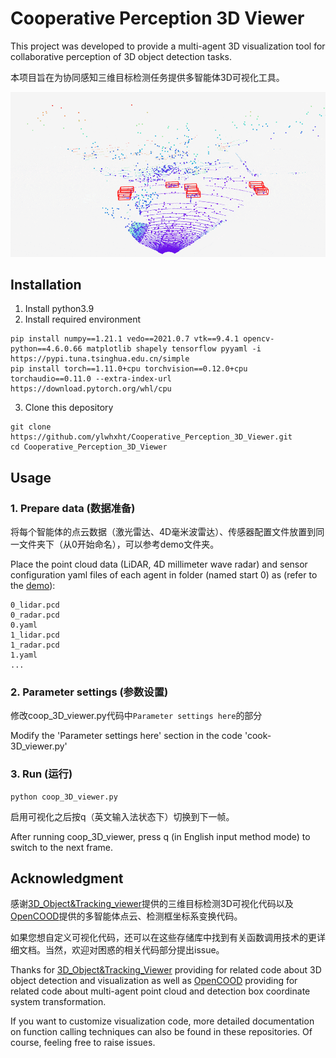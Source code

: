 # Cooperative Perception 3D Viewer 
This project was developed to provide a multi-agent 3D visualization tool for collaborative perception of 3D object detection tasks.

本项目旨在为协同感知三维目标检测任务提供多智能体3D可视化工具。

<p align="center">
<img src="./images/demo.gif", width="1000">
</p>

## Installation
1. Install python3.9
2. Install required environment
```
pip install numpy==1.21.1 vedo==2021.0.7 vtk==9.4.1 opencv-python==4.6.0.66 matplotlib shapely tensorflow pyyaml -i https://pypi.tuna.tsinghua.edu.cn/simple
pip install torch==1.11.0+cpu torchvision==0.12.0+cpu torchaudio==0.11.0 --extra-index-url https://download.pytorch.org/whl/cpu
```
3. Clone this depository
```
git clone https://github.com/ylwhxht/Cooperative_Perception_3D_Viewer.git
cd Cooperative_Perception_3D_Viewer
```
## Usage
### 1. Prepare data (数据准备)

将每个智能体的点云数据（激光雷达、4D毫米波雷达）、传感器配置文件放置到同一文件夹下（从0开始命名），可以参考demo文件夹。
       
Place the point cloud data (LiDAR, 4D millimeter wave radar) and sensor configuration yaml files of each agent in folder (named start 0) as (refer to the [demo](https://github.com/ylwhxht/Cooperative_Perception_3D_Viewer/tree/main/demo)):

```
0_lidar.pcd
0_radar.pcd
0.yaml
1_lidar.pcd
1_radar.pcd
1.yaml
...
```

### 2. Parameter settings (参数设置)
修改coop_3D_viewer.py代码中`Parameter settings here`的部分

Modify the 'Parameter settings here' section in the code 'cook-3D_viewer.py'

### 3. Run (运行)
```
python coop_3D_viewer.py
```

启用可视化之后按q（英文输入法状态下）切换到下一帧。

After running coop_3D_viewer, press q (in English input method mode) to switch to the next frame.

## Acknowledgment

感谢[3D_Object&Tracking_viewer](https://github.com/hailanyi/3D-Detection-Tracking-Viewer)提供的三维目标检测3D可视化代码以及[OpenCOOD](https://github.com/DerrickXuNu/OpenCOOD)提供的多智能体点云、检测框坐标系变换代码。

如果您想自定义可视化代码，还可以在这些存储库中找到有关函数调用技术的更详细文档。当然，欢迎对困惑的相关代码部分提出issue。


Thanks for [3D_Object&Tracking_Viewer](https://github.com/hailanyi/3D-Detection-Tracking-Viewer) providing for related code about 3D object detection and visualization  as well as [OpenCOOD](https://github.com/DerrickXuNu/OpenCOOD) providing for related code about  multi-agent point cloud and detection box coordinate system transformation.


If you want to customize visualization code, more detailed documentation on function calling techniques can also be found in these repositories.
Of course, feeling free to raise issues.
